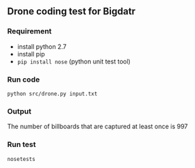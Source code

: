 ## Drone coding test for Bigdatr

### Requirement

- install python 2.7
- install pip
- `pip install nose` (python unit test tool)

### Run code

`python src/drone.py input.txt`

### Output

The number of billboards that are captured at least once is 997

### Run test

`nosetests`
